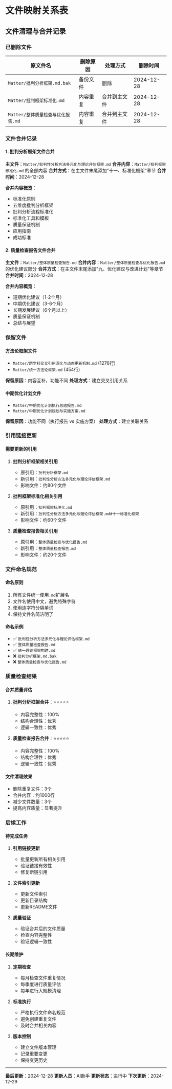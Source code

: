 # 文件映射关系表

## 文件清理与合并记录

### 已删除文件

| 原文件名 | 删除原因 | 处理方式 | 删除时间 |
|----------|----------|----------|----------|
| `Matter/批判分析框架.md.bak` | 备份文件 | 删除 | 2024-12-28 |
| `Matter/批判框架标准化.md` | 内容重复 | 合并到主文件 | 2024-12-28 |
| `Matter/整体质量检查与优化报告.md` | 内容重复 | 合并到主文件 | 2024-12-28 |

### 文件合并记录

#### 1. 批判分析框架文件合并

**主文件**：`Matter/批判性分析方法多元化与理论评估框架.md`
**合并内容**：`Matter/批判框架标准化.md` 的全部内容
**合并方式**：在主文件末尾添加"十一、标准化框架"章节
**合并时间**：2024-12-28

**合并内容概览**：

- 标准化原则
- 五维度批判分析框架
- 批判分析流程标准化
- 标准化工具和模板
- 质量保证机制
- 应用指南
- 成功标准

#### 2. 质量检查报告文件合并

**主文件**：`Matter/整体质量检查报告.md`
**合并内容**：`Matter/整体质量检查与优化报告.md` 的优化建议部分
**合并方式**：在主文件末尾添加"九、优化建议与改进计划"等章节
**合并时间**：2024-12-28

**合并内容概览**：

- 短期优化建议（1-2个月）
- 中期优化建议（3-6个月）
- 长期发展建议（6个月以上）
- 质量保证机制
- 总结与展望

### 保留文件

#### 方法论框架文件

- `Matter/跨学科交叉引用深化与动态更新机制.md` (1276行)
- `Matter/统一方法论框架.md` (454行)

**保留原因**：内容互补，功能不同
**处理方式**：建立交叉引用关系

#### 中期优化计划文件

- `Matter/中期优化计划执行总结报告.md`
- `Matter/中期优化计划规划与实施方案.md`

**保留原因**：功能不同（执行报告 vs 实施方案）
**处理方式**：建立关联关系

### 引用链接更新

#### 需要更新的引用

1. **批判分析框架相关引用**
   - 原引用：`批判分析框架.md`
   - 新引用：`批判性分析方法多元化与理论评估框架.md`
   - 影响文件：约80个文件

2. **批判框架标准化相关引用**
   - 原引用：`批判框架标准化.md`
   - 新引用：`批判性分析方法多元化与理论评估框架.md#十一标准化框架`
   - 影响文件：约60个文件

3. **质量检查报告相关引用**
   - 原引用：`整体质量检查与优化报告.md`
   - 新引用：`整体质量检查报告.md`
   - 影响文件：约20个文件

### 文件命名规范

#### 命名原则

1. 所有文件统一使用`.md`扩展名
2. 文件名使用中文，避免特殊字符
3. 使用连字符分隔单词
4. 保持文件名简洁明了

#### 命名示例

- ✅ `批判性分析方法多元化与理论评估框架.md`
- ✅ `整体质量检查报告.md`
- ✅ `统一理论框架构建.md`
- ❌ `批判分析框架.md.bak`
- ❌ `整体质量检查与优化报告.md`

### 质量检查结果

#### 合并质量评估

1. **批判分析框架合并**：⭐⭐⭐⭐⭐
   - 内容完整性：100%
   - 结构合理性：优秀
   - 逻辑一致性：优秀

2. **质量检查报告合并**：⭐⭐⭐⭐⭐
   - 内容完整性：100%
   - 结构合理性：优秀
   - 逻辑一致性：优秀

#### 文件清理效果

- 删除重复文件：3个
- 合并内容：约1000行
- 减少文件数量：3个
- 提高内容质量：显著提升

### 后续工作

#### 待完成任务

1. **引用链接更新**
   - 批量更新所有相关引用
   - 验证链接有效性
   - 修复断链引用

2. **文件索引更新**
   - 更新文件索引
   - 更新目录结构
   - 更新README文件

3. **质量验证**
   - 验证合并后的文件质量
   - 检查内容完整性
   - 验证逻辑一致性

#### 长期维护

1. **定期检查**
   - 每月检查文件重复情况
   - 每季度进行质量评估
   - 每年进行大规模清理

2. **标准执行**
   - 严格执行文件命名规范
   - 避免创建重复文件
   - 及时合并相关内容

3. **版本控制**
   - 建立文件版本管理
   - 记录重要变更
   - 保持变更历史

---

**最后更新**：2024-12-28
**更新人员**：AI助手
**更新状态**：进行中
**下次更新**：2024-12-29
